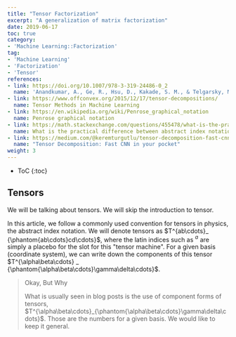 ```yaml
---
title: "Tensor Factorization"
excerpt: "A generalization of matrix factorization"
date: 2019-06-17
toc: true
category:
- 'Machine Learning::Factorization'
tag:
- 'Machine Learning'
- 'Factorization'
- 'Tensor'
references:
- link: https://doi.org/10.1007/978-3-319-24486-0_2
  name: 'Anandkumar, A., Ge, R., Hsu, D., Kakade, S. M., & Telgarsky, M. (2012). Tensor decompositions for learning latent variable models. Journal of Machine Learning Research, 15(1), 2773–2832.'
- link: https://www.offconvex.org/2015/12/17/tensor-decompositions/
  name: Tensor Methods in Machine Learning
- link: https://en.wikipedia.org/wiki/Penrose_graphical_notation
  name: Penrose graphical notation
- link: https://math.stackexchange.com/questions/455478/what-is-the-practical-difference-between-abstract-index-notation-and-ordinary
  name: What is the practical difference between abstract index notation and “ordinary” index notation
- link: https://medium.com/@keremturgutlu/tensor-decomposition-fast-cnn-in-your-pocket-f03e9b2a6788
  name: "Tensor Decomposition: Fast CNN in your pocket"
weight: 3
---
```


* ToC
{:toc}

## Tensors

We will be talking about tensors. We will skip the introduction to tensor.

In this article, we follow a commonly used convention for tensors in physics, the abstract index notation. We will denote tensors as $T^{ab\cdots}_ {\phantom{ab\cdots}cd\cdots}$, where the latin indices such as $^{a}$ are simply a placebo for the slot for this "tensor machine". For a given basis (coordinate system), we can write down the components of this tensor $T^{\alpha\beta\cdots} _ {\phantom{\alpha\beta\cdots}\gamma\delta\cdots}$.

> Okay, But Why
>
> What is usually seen in blog posts is the use of component forms of tensors, $T^{\alpha\beta\cdots}_{\phantom{\alpha\beta\cdots}\gamma\delta\cdots}$. Those are the numbers for a given basis. We would like to keep it general.

